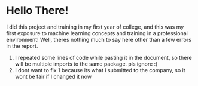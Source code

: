 # Hello There!
I did this project and training in my first year of college, and this was my first exposure to machine learning concepts and training in a professional environment!
Well, theres nothing much to say here other than a few errors in the report. 
1. I repeated some lines of code while pasting it in the document, so there will be multiple imports to the same package. pls ignore :)
2. I dont want to fix 1 because its what i submitted to the company, so it wont be fair if I changed it now
